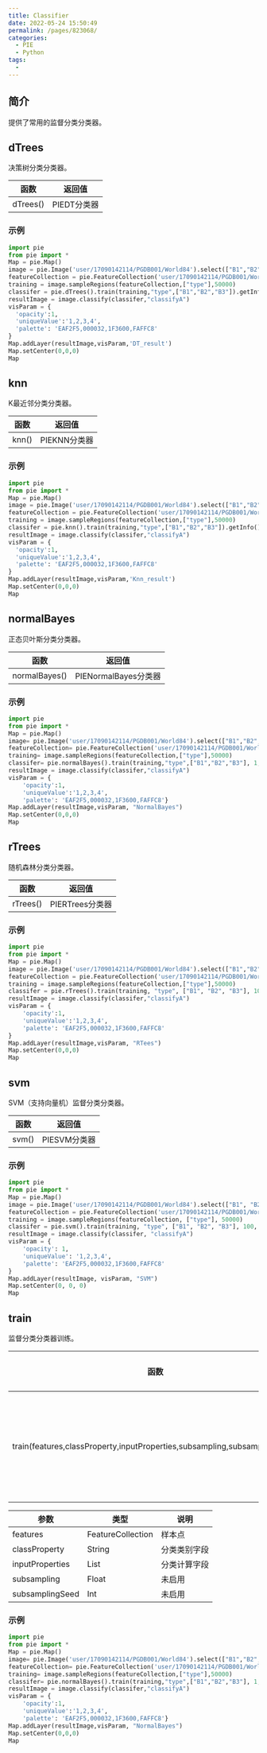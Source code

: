 ```yaml
---
title: Classifier
date: 2022-05-24 15:50:49
permalink: /pages/823068/
categories:
  - PIE
  - Python
tags:
  - 
---
```

## 简介

提供了常用的监督分类分类器。

## dTrees
决策树分类分类器。

| 函数     | 返回值      |
| -------- | ----------- |
| dTrees() | PIEDT分类器 |

### 示例
```python
import pie
from pie import *
Map = pie.Map()
image = pie.Image('user/17090142114/PGDB001/World84').select(["B1","B2","B3"])
featureCollection = pie.FeatureCollection('user/17090142114/PGDB001/WorldROI')
training = image.sampleRegions(featureCollection,["type"],50000)
classifer = pie.dTrees().train(training,"type",["B1","B2","B3"]).getInfo()
resultImage = image.classify(classifer,"classifyA")
visParam = {
  'opacity':1,
  'uniqueValue':'1,2,3,4',
  'palette': 'EAF2F5,000032,1F3600,FAFFC8'
}
Map.addLayer(resultImage,visParam,'DT_result')
Map.setCenter(0,0,0)
Map
```

## knn
K最近邻分类分类器。

| 函数  | 返回值       |
| ----- | ------------ |
| knn() | PIEKNN分类器 |

### 示例
```python
import pie
from pie import *
Map = pie.Map()
image = pie.Image('user/17090142114/PGDB001/World84').select(["B1","B2","B3"])
featureCollection = pie.FeatureCollection('user/17090142114/PGDB001/WorldROI')
training = image.sampleRegions(featureCollection,["type"],50000)
classifer = pie.knn().train(training,"type",["B1","B2","B3"]).getInfo()
resultImage = image.classify(classifer,"classifyA")
visParam = {
  'opacity':1,
  'uniqueValue':'1,2,3,4',
  'palette': 'EAF2F5,000032,1F3600,FAFFC8'
}
Map.addLayer(resultImage,visParam,'Knn_result')
Map.setCenter(0,0,0)
Map
```

## normalBayes
正态贝叶斯分类分类器。

| 函数          | 返回值               |
| ------------- | -------------------- |
| normalBayes() | PIENormalBayes分类器 |

### 示例
```python
import pie
from pie import *
Map = pie.Map()
image= pie.Image('user/17090142114/PGDB001/World84').select(["B1","B2","B3"])
featureCollection= pie.FeatureCollection('user/17090142114/PGDB001/WorldROI')
training= image.sampleRegions(featureCollection,["type"],50000)
classifer= pie.normalBayes().train(training,"type",["B1","B2","B3"], 1, 1)
resultImage = image.classify(classifer,"classifyA")
visParam = {
    'opacity':1,
    'uniqueValue':'1,2,3,4',
    'palette': 'EAF2F5,000032,1F3600,FAFFC8'}
Map.addLayer(resultImage,visParam, "NormalBayes")
Map.setCenter(0,0,0)
Map
```

## rTrees
随机森林分类分类器。

| 函数     | 返回值          |
| -------- | --------------- |
| rTrees() | PIERTrees分类器 |

### 示例
```python
import pie
from pie import *
Map = pie.Map()
image = pie.Image('user/17090142114/PGDB001/World84').select(["B1","B2","B3"])
featureCollection = pie.FeatureCollection('user/17090142114/PGDB001/WorldROI')
training = image.sampleRegions(featureCollection,["type"],50000)
classifer = pie.rTrees().train(training, "type", ["B1", "B2", "B3"], 100, 1)
resultImage = image.classify(classifer,"classifyA")
visParam = {
    'opacity':1,
    'uniqueValue':'1,2,3,4',
    'palette': 'EAF2F5,000032,1F3600,FAFFC8'
}
Map.addLayer(resultImage,visParam, "RTees")
Map.setCenter(0,0,0)
Map
```

## svm
SVM（支持向量机）监督分类分类器。

| 函数  | 返回值       |
| ----- | ------------ |
| svm() | PIESVM分类器 |

### 示例
```python
import pie
from pie import *
Map = pie.Map()
image = pie.Image('user/17090142114/PGDB001/World84').select(["B1", "B2", "B3"])
featureCollection = pie.FeatureCollection('user/17090142114/PGDB001/WorldROI')
training = image.sampleRegions(featureCollection, ["type"], 50000)
classifer = pie.svm().train(training, "type", ["B1", "B2", "B3"], 100, 10)
resultImage = image.classify(classifer, "classifyA")
visParam = {
    'opacity': 1,
    'uniqueValue': '1,2,3,4',
    'palette': 'EAF2F5,000032,1F3600,FAFFC8'
}
Map.addLayer(resultImage, visParam, "SVM")
Map.setCenter(0, 0, 0)
Map
```

## train
监督分类分类器训练。

| 函数                                                         | 返回值             |
| ------------------------------------------------------------ | ------------------ |
| train(features,classProperty,inputProperties,subsampling,subsamplingSeed) | 监督分类器训练结果 |

| 参数            | 类型              | 说明         |
| --------------- | ----------------- | ------------ |
| features        | FeatureCollection | 样本点       |
| classProperty   | String            | 分类类别字段 |
| inputProperties | List              | 分类计算字段 |
| subsampling     | Float             | 未启用       |
| subsamplingSeed | Int               | 未启用       |

### 示例
```python
import pie
from pie import *
Map = pie.Map()
image= pie.Image('user/17090142114/PGDB001/World84').select(["B1","B2","B3"])
featureCollection= pie.FeatureCollection('user/17090142114/PGDB001/WorldROI')
training= image.sampleRegions(featureCollection,["type"],50000)
classifer= pie.normalBayes().train(training,"type",["B1","B2","B3"], 1, 1)
resultImage = image.classify(classifer,"classifyA")
visParam = {
    'opacity':1,
    'uniqueValue':'1,2,3,4',
    'palette': 'EAF2F5,000032,1F3600,FAFFC8'}
Map.addLayer(resultImage,visParam, "NormalBayes")
Map.setCenter(0,0,0)
Map
```

